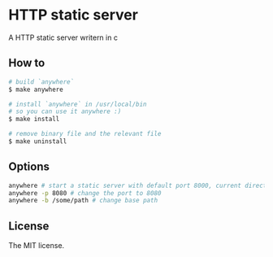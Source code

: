 # HTTP static server
A HTTP static server writern in c

## How to

```bash
# build `anywhere`
$ make anywhere

# install `anywhere` in /usr/local/bin
# so you can use it anywhere :)
$ make install

# remove binary file and the relevant file
$ make uninstall
```

## Options

```bash
anywhere # start a static server with default port 8000, current directory as base path
anywhere -p 8080 # change the port to 8080
anywhere -b /some/path # change base path
```

## License
The MIT license.
